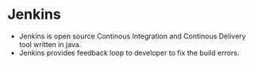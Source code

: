 # Jenkins

-  Jenkins is open source Continous Integration and Continous Delivery tool written in java.
-  Jenkins provides feedback loop to developer to fix the build errors.
